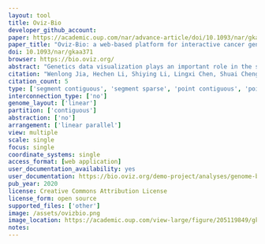 ```yaml
---
layout: tool 
title: Oviz-Bio
developer_github_account: 
paper: https://academic.oup.com/nar/advance-article/doi/10.1093/nar/gkaa371/5835823
paper_title: "Oviz-Bio: a web-based platform for interactive cancer genomics data visualization"
doi: 10.1093/nar/gkaa371
browser: https://bio.oviz.org/
abstract: "Genetics data visualization plays an important role in the sharing of knowledge from cancer genome research. Many types of visualization are widely used, most of which are static and require sufficient coding experience to create. Here, we present Oviz-Bio, a web-based platform that provides interactive and real-time visualizations of cancer genomics data. Researchers can interactively explore visual outputs and export high-quality diagrams. Oviz-Bio supports a diverse range of visualizations on common cancer mutation types, including annotation and signatures of small scale mutations, haplotype view and focal clusters of copy number variations, split-reads alignment and heatmap view of structural variations, transcript junction of fusion genes and genomic hotspot of oncovirus integrations. Furthermore, Oviz-Bio allows landscape view to investigate multi-layered data in samples cohort. All Oviz-Bio visual applications are freely available at https://bio.oviz.org/."
citation: "Wenlong Jia, Hechen Li, Shiying Li, Lingxi Chen, Shuai Cheng Li, Oviz-Bio: a web-based platform for interactive cancer genomics data visualization, Nucleic Acids Research, Volume 48, Issue W1, 02 July 2020, Pages W415–W426, https://doi.org/10.1093/nar/gkaa371"
citation_count: 5
type: ['segment contiguous', 'segment sparse', 'point contiguous', 'point sparse']
interconnection_type: ['no']
genome_layout: ['linear']
partition: ['contiguous']
abstraction: ['no']
arrangement: ['linear parallel']
view: multiple
scale: single
focus: single
coordinate_systems: single
access_format: [web application]
user_documentation_availability: yes
user_documentation: https://bio.oviz.org/demo-project/analyses/genome-browser
pub_year: 2020
license: Creative Commons Attribution License
license_form: open source
supported_files: ['other']
image: /assets/ovizbio.png
image_location: https://academic.oup.com/view-large/figure/205119849/gkaa371fig1.jpg
notes: 
---
```

